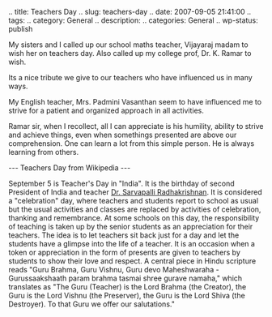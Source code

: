 .. title: Teachers Day
.. slug: teachers-day
.. date: 2007-09-05 21:41:00
.. tags: 
.. category: General
.. description: 
.. categories: General
.. wp-status: publish

<html><body><p>My sisters and I called up our school maths  teacher, Vijayaraj madam to wish her on teachers day. Also called up my college prof, Dr. K. Ramar to wish.

Its a nice tribute we give to our teachers who have influenced us in many ways.

My English teacher, Mrs. Padmini Vasanthan seem to have influenced me to strive for a patient and organized approach in all activities.

Ramar sir, when I recollect, all I can appreciate is his humility, ability to strive and achieve things, even when  somethings presented are above our comprehension. One can learn a lot from this simple person. He is always learning from others. 

--- Teachers Day from Wikipedia ---



September 5 is Teacher's Day in "India". It is the birthday of second President of India and teacher <a href="http://en.wikipedia.org/wiki/Sarvapalli_Radhakrishnan">Dr. Sarvapalli Radhakrishnan</a>. It is considered a "celebration" day, where teachers and students report to school as usual but the usual activities and classes are replaced by activities of celebration, thanking and remembrance. At some schools on this day, the responsibility of teaching is taken up by the senior students as an appreciation for their teachers. The idea is to let teachers sit back just for a day and let the students have a glimpse into the life of a teacher. It is an occasion when a token or appreciation in the form of presents are given to teachers by students to show their love and respect. A central piece in Hindu scripture reads "Guru Brahma, Guru Vishnu, Guru devo Maheshwaraha - Gurussaakshaath param brahma tasmai shree gurave namaha," which translates as "The Guru (Teacher) is the Lord Brahma (the Creator), the Guru is the Lord Vishnu (the Preserver), the Guru is the Lord Shiva (the Destroyer). To that Guru we offer our salutations."</p></body></html>